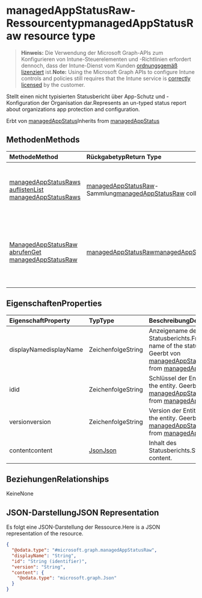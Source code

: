 # <a name="managedappstatusraw-resource-type"></a><span data-ttu-id="9c883-101">managedAppStatusRaw-Ressourcentyp</span><span class="sxs-lookup"><span data-stu-id="9c883-101">managedAppStatusRaw resource type</span></span>

> <span data-ttu-id="9c883-102">**Hinweis:** Die Verwendung der Microsoft Graph-APIs zum Konfigurieren von Intune-Steuerelementen und -Richtlinien erfordert dennoch, dass der Intune-Dienst vom Kunden [ordnungsgemäß lizenziert](https://go.microsoft.com/fwlink/?linkid=839381) ist.</span><span class="sxs-lookup"><span data-stu-id="9c883-102">**Note:** Using the Microsoft Graph APIs to configure Intune controls and policies still requires that the Intune service is [correctly licensed](https://go.microsoft.com/fwlink/?linkid=839381) by the customer.</span></span>

<span data-ttu-id="9c883-103">Stellt einen nicht typisierten Statusbericht über App-Schutz und -Konfiguration der Organisation dar.</span><span class="sxs-lookup"><span data-stu-id="9c883-103">Represents an un-typed status report about organizations app protection and configuration.</span></span>

<span data-ttu-id="9c883-104">Erbt von [managedAppStatus](../resources/intune_mam_managedappstatus.md)</span><span class="sxs-lookup"><span data-stu-id="9c883-104">Inherits from [managedAppStatus](../resources/intune_mam_managedappstatus.md)</span></span>

## <a name="methods"></a><span data-ttu-id="9c883-105">Methoden</span><span class="sxs-lookup"><span data-stu-id="9c883-105">Methods</span></span>
|<span data-ttu-id="9c883-106">Methode</span><span class="sxs-lookup"><span data-stu-id="9c883-106">Method</span></span>|<span data-ttu-id="9c883-107">Rückgabetyp</span><span class="sxs-lookup"><span data-stu-id="9c883-107">Return Type</span></span>|<span data-ttu-id="9c883-108">Beschreibung</span><span class="sxs-lookup"><span data-stu-id="9c883-108">Description</span></span>|
|:---|:---|:---|
|[<span data-ttu-id="9c883-109">managedAppStatusRaws auflisten</span><span class="sxs-lookup"><span data-stu-id="9c883-109">List managedAppStatusRaws</span></span>](../api/intune_mam_managedappstatusraw_list.md)|<span data-ttu-id="9c883-110">[managedAppStatusRaw](../resources/intune_mam_managedappstatusraw.md)-Sammlung</span><span class="sxs-lookup"><span data-stu-id="9c883-110">[managedAppStatusRaw](../resources/intune_mam_managedappstatusraw.md) collection</span></span>|<span data-ttu-id="9c883-111">Auflisten von Eigenschaften und Beziehungen der [managedAppStatusRaw](../resources/intune_mam_managedappstatusraw.md)-Objekte.</span><span class="sxs-lookup"><span data-stu-id="9c883-111">List properties and relationships of the [managedAppStatusRaw](../resources/intune_mam_managedappstatusraw.md) objects.</span></span>|
|[<span data-ttu-id="9c883-112">ManagedAppStatusRaw abrufen</span><span class="sxs-lookup"><span data-stu-id="9c883-112">Get managedAppStatusRaw</span></span>](../api/intune_mam_managedappstatusraw_get.md)|[<span data-ttu-id="9c883-113">managedAppStatusRaw</span><span class="sxs-lookup"><span data-stu-id="9c883-113">managedAppStatusRaw</span></span>](../resources/intune_mam_managedappstatusraw.md)|<span data-ttu-id="9c883-114">Diese Methode liest die Eigenschaften und Beziehungen von Objekten des Typs [managedAppStatusRaw](../resources/intune_mam_managedappstatusraw.md).</span><span class="sxs-lookup"><span data-stu-id="9c883-114">Read properties and relationships of the [managedAppStatusRaw](../resources/intune_mam_managedappstatusraw.md) object.</span></span>|

## <a name="properties"></a><span data-ttu-id="9c883-115">Eigenschaften</span><span class="sxs-lookup"><span data-stu-id="9c883-115">Properties</span></span>
|<span data-ttu-id="9c883-116">Eigenschaft</span><span class="sxs-lookup"><span data-stu-id="9c883-116">Property</span></span>|<span data-ttu-id="9c883-117">Typ</span><span class="sxs-lookup"><span data-stu-id="9c883-117">Type</span></span>|<span data-ttu-id="9c883-118">Beschreibung</span><span class="sxs-lookup"><span data-stu-id="9c883-118">Description</span></span>|
|:---|:---|:---|
|<span data-ttu-id="9c883-119">displayName</span><span class="sxs-lookup"><span data-stu-id="9c883-119">displayName</span></span>|<span data-ttu-id="9c883-120">Zeichenfolge</span><span class="sxs-lookup"><span data-stu-id="9c883-120">String</span></span>|<span data-ttu-id="9c883-121">Anzeigename des Statusberichts.</span><span class="sxs-lookup"><span data-stu-id="9c883-121">Friendly name of the status report.</span></span> <span data-ttu-id="9c883-122">Geerbt von [managedAppStatus](../resources/intune_mam_managedappstatus.md).</span><span class="sxs-lookup"><span data-stu-id="9c883-122">Inherited from [managedAppStatus](../resources/intune_mam_managedappstatus.md)</span></span>|
|<span data-ttu-id="9c883-123">id</span><span class="sxs-lookup"><span data-stu-id="9c883-123">id</span></span>|<span data-ttu-id="9c883-124">Zeichenfolge</span><span class="sxs-lookup"><span data-stu-id="9c883-124">String</span></span>|<span data-ttu-id="9c883-125">Schlüssel der Entität.</span><span class="sxs-lookup"><span data-stu-id="9c883-125">Key of the entity.</span></span> <span data-ttu-id="9c883-126">Geerbt von [managedAppStatus](../resources/intune_mam_managedappstatus.md).</span><span class="sxs-lookup"><span data-stu-id="9c883-126">Inherited from [managedAppStatus](../resources/intune_mam_managedappstatus.md)</span></span>|
|<span data-ttu-id="9c883-127">version</span><span class="sxs-lookup"><span data-stu-id="9c883-127">version</span></span>|<span data-ttu-id="9c883-128">Zeichenfolge</span><span class="sxs-lookup"><span data-stu-id="9c883-128">String</span></span>|<span data-ttu-id="9c883-129">Version der Entität</span><span class="sxs-lookup"><span data-stu-id="9c883-129">Version of the entity.</span></span> <span data-ttu-id="9c883-130">Geerbt von [managedAppStatus](../resources/intune_mam_managedappstatus.md).</span><span class="sxs-lookup"><span data-stu-id="9c883-130">Inherited from [managedAppStatus](../resources/intune_mam_managedappstatus.md)</span></span>|
|<span data-ttu-id="9c883-131">content</span><span class="sxs-lookup"><span data-stu-id="9c883-131">content</span></span>|[<span data-ttu-id="9c883-132">Json</span><span class="sxs-lookup"><span data-stu-id="9c883-132">Json</span></span>](../resources/json.md)|<span data-ttu-id="9c883-133">Inhalt des Statusberichts.</span><span class="sxs-lookup"><span data-stu-id="9c883-133">Status report content.</span></span>|

## <a name="relationships"></a><span data-ttu-id="9c883-134">Beziehungen</span><span class="sxs-lookup"><span data-stu-id="9c883-134">Relationships</span></span>
<span data-ttu-id="9c883-135">Keine</span><span class="sxs-lookup"><span data-stu-id="9c883-135">None</span></span>
## <a name="json-representation"></a><span data-ttu-id="9c883-136">JSON-Darstellung</span><span class="sxs-lookup"><span data-stu-id="9c883-136">JSON Representation</span></span>
<span data-ttu-id="9c883-137">Es folgt eine JSON-Darstellung der Ressource.</span><span class="sxs-lookup"><span data-stu-id="9c883-137">Here is a JSON representation of the resource.</span></span>
<!--{
  "blockType": "resource",
  "baseType": "microsoft.graph.managedAppStatus",
  "keyProperty": "id",
  "@odata.type": "microsoft.graph.managedAppStatusRaw"
}-->
``` json
{
  "@odata.type": "#microsoft.graph.managedAppStatusRaw",
  "displayName": "String",
  "id": "String (identifier)",
  "version": "String",
  "content": {
    "@odata.type": "microsoft.graph.Json"
  }
}
```








